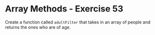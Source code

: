 # Array Methods - Exercise 53

Create a function called `adultFilter` that takes in an array of people and returns the ones who are of age.
